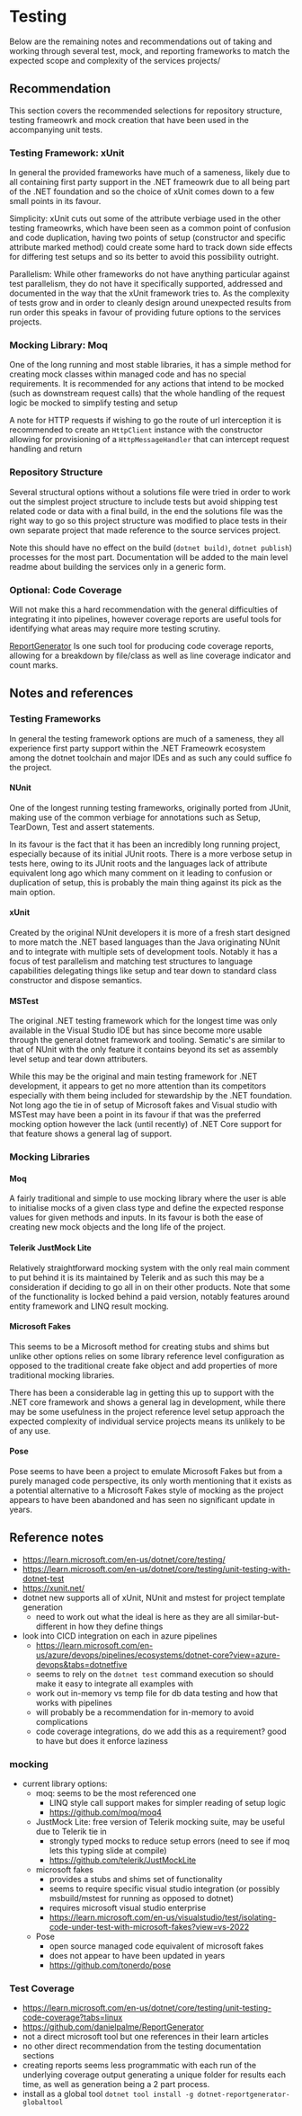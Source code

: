 # Testing
Below are the remaining notes and recommendations out of taking and working through several test, mock, and reporting
frameworks to match the expected scope and complexity of the services projects/

## Recommendation
This section covers the recommended selections for repository structure, testing frameowrk and mock creation that have
been used in the accompanying unit tests.

### Testing Framework: xUnit
In general the provided frameworks have much of a sameness, likely due to all containing first party support in the .NET
frameowrk due to all being part of the .NET foundation and so the choice of xUnit comes down to a few small points in
its favour.

Simplicity: xUnit cuts out some of the attribute verbiage used in the other testing frameowrks, which have been seen as
a common point of confusion and code duplication, having two points of setup (constructor and specific attribute marked
method) could create some hard to track down side effects for differing test setups and so its better to avoid this
possibility outright.

Parallelism: While other frameworks do not have anything particular against test parallelism, they do not have it
specifically supported, addressed and documented in the way that the xUnit framework tries to. As the complexity of
tests grow and in order to cleanly design around unexpected results from run order this speaks in favour of providing
future options to the services projects.

### Mocking Library: Moq
One of the long running and most stable libraries, it has a simple method for creating mock classes within managed code
and has no special requirements. It is recommended for any actions that intend to be mocked (such as downstream request
calls) that the whole handling of the request logic be mocked to simplify testing and setup

A note for HTTP requests if wishing to go the route of url interception it is recommended to create an `HttpClient`
instance with the constructor allowing for provisioning of a `HttpMessageHandler` that can intercept request handling
and return

### Repository Structure
Several structural options without a solutions file were tried in order to work out the simplest project structure to
include tests but avoid shipping test related code or data with a final build, in the end the solutions file was the
right way to go so this project structure was modified to place tests in their own separate project that made reference
to the source services project.

Note this should have no effect on the build (`dotnet build)`, `dotnet publish`) processes for the most part.
Documentation will be added to the main level readme about building the services only in a generic form.

### Optional: Code Coverage
Will not make this a hard recommendation with the general difficulties of integrating it into pipelines, however
coverage reports are useful tools for identifying what areas may require more testing scrutiny.

[ReportGenerator](https://github.com/danielpalme/ReportGenerator) Is one such tool for producing code coverage reports,
allowing for a breakdown by file/class as well as line coverage indicator and count marks.


## Notes and references

### Testing Frameworks
In general the testing framework options are much of a sameness, they all experience first party support within the
.NET Frameowrk ecosystem among the dotnet toolchain and major IDEs and as such any could suffice fo the project.

#### NUnit
One of the longest running testing frameworks, originally ported from JUnit, making use of the common verbiage for
annotations such as Setup, TearDown, Test and assert statements.

In its favour is the fact that it has been an incredibly long running project, especially because of its initial JUnit
roots. There is a more verbose setup in tests here, owing to its JUnit roots and the languages lack of attribute
equivalent long ago which many comment on it leading to confusion or duplication of setup, this is probably the main
thing against its pick as the main option.


#### xUnit
Created by the original NUnit developers it is more of a fresh start designed to more match the .NET based languages
than the Java originating NUnit and to integrate with multiple sets of development tools. Notably it has a focus of
test parallelism  and matching test structures to language capabilities delegating things like setup and tear down to
standard class constructor and dispose semantics.


#### MSTest
The original .NET testing framework which for the longest time was only available in the Visual Studio IDE but has since
become more usable through the general dotnet framework and tooling. Sematic's are similar to that of NUnit with the only
feature it contains beyond its set as assembly level setup and tear down attributers.

While this may be the original and main testing framework for .NET development, it appears to get no more attention than
its competitors especially with them being included for stewardship by the .NET foundation. Not long ago the tie in of
setup of Microsoft fakes and Visual studio with MSTest may have been a point in its favour if that was the preferred
mocking option however the lack (until recently) of .NET Core support for that feature shows a general lag of support.



### Mocking Libraries

#### Moq
A fairly traditional and simple to use mocking library where the user is able to initialise mocks of a given class type
and define the expected response values for given methods and inputs. In its favour is both the ease of creating new
mock objects and the long life of the project.

#### Telerik JustMock Lite
Relatively straightforward mocking system with the only real main comment to put behind it is its maintained by Telerik
and as such this may be a consideration if deciding to go all in on their other products. Note that some of the
functionality is locked behind a paid version, notably features around entity framework and LINQ result mocking.

#### Microsoft Fakes
This seems to be a Microsoft method for creating stubs and shims but unlike other options relies on some library
reference level configuration as opposed to the traditional create fake object and add properties of more traditional
mocking libraries.

There has been a considerable lag in getting this up to support with the .NET core framework and shows a general lag in
development, while there may be some usefulness in the project reference level setup approach the expected complexity
of individual service projects means its unlikely to be of any use.

#### Pose
Pose seems to have been a project to emulate Microsoft Fakes but from a purely managed code perspective, its only worth
mentioning that it exists as a potential alternative to a Microsoft Fakes style of mocking as the project appears to
have been abandoned and has seen no significant update in years.

## Reference notes
* https://learn.microsoft.com/en-us/dotnet/core/testing/
* https://learn.microsoft.com/en-us/dotnet/core/testing/unit-testing-with-dotnet-test
* https://xunit.net/
* dotnet new supports all of xUnit, NUnit and mstest for project template generation
  * need to work out what the ideal is here as they are all similar-but-different in how they define things
* look into CICD integration on each in azure pipelines
  * https://learn.microsoft.com/en-us/azure/devops/pipelines/ecosystems/dotnet-core?view=azure-devops&tabs=dotnetfive
  * seems to rely on the `dotnet test` command execution so should make it easy to integrate all examples with
  * work out in-memory vs temp file for db data testing and how that works with pipelines
  * will probably be a recommendation for in-memory to avoid complications
  * code coverage integrations, do we add this as a requirement? good to have but does it enforce laziness

### mocking
* current library options:
  * moq: seems to be the most referenced one
    * LINQ style call support makes for simpler reading of setup logic
    * https://github.com/moq/moq4
  * JustMock Lite: free version of Telerik mocking suite, may be useful due to Telerik tie in
    * strongly typed mocks to reduce setup errors (need to see if moq lets this typing slide at compile)
    * https://github.com/telerik/JustMockLite
  * microsoft fakes
    * provides a stubs and shims set of functionality
    * seems to require specific visual studio integration (or possibly msbuild/mstest for running as opposed to dotnet)
    * requires microsoft visual studio enterprise
    * https://learn.microsoft.com/en-us/visualstudio/test/isolating-code-under-test-with-microsoft-fakes?view=vs-2022
  * Pose
    * open source managed code equivalent of microsoft fakes
    * does not appear to have been updated in years
    * https://github.com/tonerdo/pose

### Test Coverage
* https://learn.microsoft.com/en-us/dotnet/core/testing/unit-testing-code-coverage?tabs=linux
* https://github.com/danielpalme/ReportGenerator
* not a direct microsoft tool but one references in their learn articles
* no other direct recommendation from the testing documentation sections
* creating reports seems less programmatic with each run of the underlying coverage output generating a unique folder for results each time, as well as generation being a 2 part process.
* install as a global tool `dotnet tool install -g dotnet-reportgenerator-globaltool`
